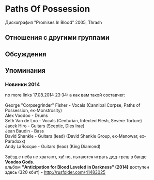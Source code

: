 # Paths Of Possession

Дискография
"Promises In Blood" 2005, Thrash

## Отношения с другими группами


## Обсуждения


## Упоминания

### Новинки 2014

no more links 17.08.2014 23:34:
а как вам такой составчег:<BR><BR>George "Corpsegrinder" Fisher - Vocals (Cannibal Corpse, Paths of Possession, ex-Monstrosity)<BR>Alex Voodoo - Drums<BR>Seth Van de Loo - Vocals (Centurian, Infected Flesh, Severe Torture)<BR>Jacek Hiro - Guitars (Sceptic, Dies Irae)<BR>Jean Baudin - Bass<BR>David Shankle - Guitars (lead) (David Shankle Group, ex-Manowar, ex-Paradoxx)<BR>Andy LaRocque - Guitars (lead) (King Diamond)<BR><BR>Звёзд с неба не хватают, ха! но, пытаются играть дед-треш в банде <B>Voodoo Gods</B>.<BR>альбом <B>"Anticipation for Blood Leveled in Darkness" (2014)</B> доступен здесь (320 кбит) - <A HREF="http://rusfolder.com/41483025" TARGET="_blank">http://rusfolder.com/41483025</A>

